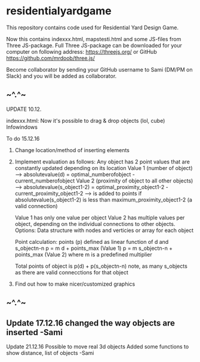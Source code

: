 # residentialyardgame

This repository contains code used for Residential Yard Design Game.

Now this contains indexxx.html, mapstesti.html and some JS-files from Three JS-package. Full Three JS-package can be downloaded for your computer on following address: https://threejs.org/ or GitHub https://github.com/mrdoob/three.js/

Become collaborator by sending your GitHub username to Sami (DM/PM on Slack) and you will be added as collaborator.


~^.^~
-----------
UPDATE 10.12.

indexxx.html:
Now it's possible to drag & drop objects (lol, cube)
Infowindows


To do 15.12.16

1. Change location/method of inserting elements
2. Implement evaluation as follows:
      Any object has 2 point values that are constantly updated depending on its location
      Value 1 (number of object) --> absolutevalue(d) = optimal_numberofobject - current_numberofobject
      Value 2 (proximity of object to all other objects) --> absolutevalue(s_object1-2) = optimal_proximity_object1-2 - current_proximity_object1-2 --> is added to points if absolutevalue(s_object1-2) is less than maximum_proximity_object1-2 (a valid connection)
      
      Value 1 has only one value per object
      Value 2 has multiple values per object, depending on the individual connections to other objects.
          Options: Data structure with nodes and verticies or array for each object
          
      Point calculation: points (p) defined as linear function of d and s_objectn-n
      p = m d + points_max (Value 1)
      p = m s_objectn-n + points_max (Value 2)
      where m is a predefined multiplier
      
      Total points of object is p(d) + p(s_objectn-n) note, as many s_objects as there are valid connecctions for that object
        
  3. Find out how to make nicer/customized graphics
  
  
  ~^.^~
---
Update 17.12.16 
changed the way objects are inserted
-Sami
---
Update 21.12.16
Possible to move real 3d objects
Added some functions to show distance, list of objects
-Sami

